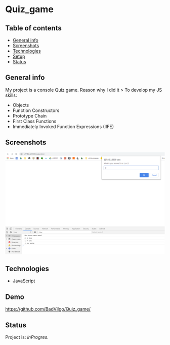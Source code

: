 # Quiz_game

## Table of contents

* [General info](#general-info)
* [Screenshots](#screenshots)
* [Technologies](#technologies)
* [Setup](#setup)
* [Status](#status)

## General info
My project is a console Quiz game. Reason why I did it > To develop my JS skills:
* Objects 
* Function Constructors
* Prototype Chain
* First Class Functions
* Immediately Invoked Function Expressions (IIFE)

## Screenshots
![Example screenshot](screenshot.jpg)

## Technologies
* JavaScript 

## Demo
https://github.com/BadVilgo/Quiz_game/


## Status
Project is: _inProgres_.


